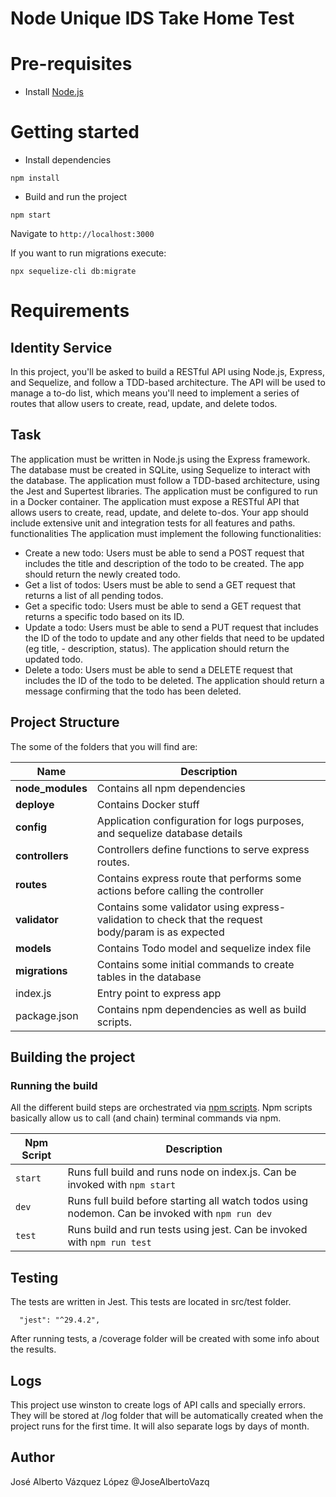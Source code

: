 # Node Unique IDS Take Home Test

# Pre-requisites
- Install [Node.js](https://nodejs.org/en/)


# Getting started
- Install dependencies
```
npm install
```
- Build and run the project
```
npm start
```
  Navigate to `http://localhost:3000`


If you want to run migrations execute:
```
npx sequelize-cli db:migrate
```

# Requirements 

## Identity Service
In this project, you'll be asked to build a RESTful API using Node.js, Express, and Sequelize, and follow a TDD-based architecture. The API will be used to manage a to-do list, which means you'll need to implement a series of routes that allow users to create, read, update, and delete todos.

## Task

The application must be written in Node.js using the Express framework.
The database must be created in SQLite, using Sequelize to interact with the database.
The application must follow a TDD-based architecture, using the Jest and Supertest libraries.
The application must be configured to run in a Docker container.
The application must expose a RESTful API that allows users to create, read, update, and delete to-dos.
Your app should include extensive unit and integration tests for all features and paths.
functionalities
The application must implement the following functionalities:

 
- Create a new todo: Users must be able to send a POST request that includes the title and description of the todo to be created. The app should return the newly created todo.
- Get a list of todos: Users must be able to send a GET request that returns a list of all pending todos.
- Get a specific todo: Users must be able to send a GET request that returns a specific todo based on its ID.
- Update a todo: Users must be able to send a PUT request that includes the ID of the todo to update and any other fields that need to be updated (eg title, - description, status). The application should return the updated todo.
- Delete a todo: Users must be able to send a DELETE request that includes the ID of the todo to be deleted. The application should return a message confirming that the todo has been deleted.
## Project Structure
The some of the folders that you will find are:

| Name | Description |
| ------------------------ | --------------------------------------------------------------------------------------------- |
| **node_modules**         | Contains all  npm dependencies                                                            |
| **deploye**              | Contains Docker stuff                                                          |
| **config**               | Application configuration for logs purposes, and sequelize database details
| **controllers**          | Controllers define functions to serve express routes. 
| **routes**               | Contains express route that performs some actions before calling the controller              
| **validator**            | Contains some validator using express-validation to check that the request body/param is as expected |
| **models**               | Contains Todo model and sequelize index file |
| **migrations**           | Contains some initial commands to create tables in the database |
| index.js                 | Entry point to express app                                                               |
| package.json             | Contains npm dependencies as well as build scripts.

## Building the project

### Running the build
All the different build steps are orchestrated via [npm scripts](https://docs.npmjs.com/misc/scripts).
Npm scripts basically allow us to call (and chain) terminal commands via npm.

| Npm Script | Description |
| ------------------------- | ------------------------------------------------------------------------------------------------- |
| `start`                   | Runs full build and runs node on index.js. Can be invoked with `npm start`                  |
| `dev`                     | Runs full build before starting all watch todos using nodemon. Can be invoked with `npm run dev`                                         |
| `test`                    | Runs build and run tests using jest. Can be invoked with `npm run test`        |

## Testing
The tests are  written in Jest. This tests are located in src/test folder.

```
  "jest": "^29.4.2",
```

After running tests, a /coverage folder will be created with some info about the results.

## Logs
This project use winston to create logs of API calls and specially errors. They will be stored at /log folder that will be automatically created when the project runs for the first time.
It will also separate logs by days of month.


## Author
José Alberto Vázquez López
@JoseAlbertoVazq

